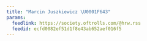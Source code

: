 ```yaml
---
title: "Marcin Juszkiewicz \U0001F643"
params:
  feedlink: https://society.oftrolls.com/@hrw.rss
  feedid: ecfd0082ef51d1f8e43ab652aef016f5
---
```


